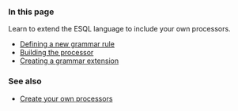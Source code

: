 <section>
<h3>In this page</h3>
<p>Learn to extend the ESQL language to include your own processors.</p>
<ul class="style2">
	<li><a href="#rule">Defining a new grammar rule</a></li>
	<li><a href="#build">Building the processor</a></li>
	<li><a href="#extension">Creating a grammar extension</a></li>
</ul>
</section>

<section>
<h3>See also</h3>
<ul class="style2">
	<li><a href="custom.html">Create your own processors</a></li>
</ul>
</section>
